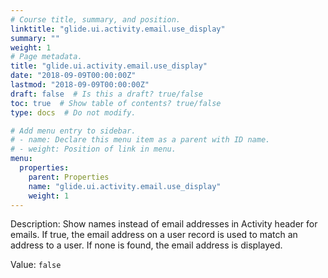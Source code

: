 ```yaml
---
# Course title, summary, and position.
linktitle: "glide.ui.activity.email.use_display"
summary: ""
weight: 1
# Page metadata.
title: "glide.ui.activity.email.use_display"
date: "2018-09-09T00:00:00Z"
lastmod: "2018-09-09T00:00:00Z"
draft: false  # Is this a draft? true/false
toc: true  # Show table of contents? true/false
type: docs  # Do not modify.

# Add menu entry to sidebar.
# - name: Declare this menu item as a parent with ID name.
# - weight: Position of link in menu.
menu:
  properties:
    parent: Properties
    name: "glide.ui.activity.email.use_display"
    weight: 1
---
```


Description: Show names instead of email addresses in Activity header for emails. If true, the email address on a user record is used to match an address to a user. If none is found, the email address is displayed.


Value: `false`